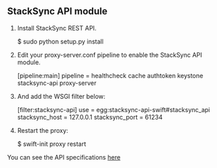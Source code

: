 StackSync API module
--------------------


1) Install StackSync REST API.

    $ sudo python setup.py install


2) Edit your proxy-server.conf pipeline to enable the StackSync API module.

    [pipeline:main]
    pipeline = healthcheck cache authtoken keystone stacksync-api proxy-server

3) And add the WSGI filter below:

    [filter:stacksync-api]
    use = egg:stacksync-api-swift#stacksync_api
    stacksync_host = 127.0.0.1
    stacksync_port = 61234

4) Restart the proxy:

    $ swift-init proxy restart

You can see the API specifications [here](https://github.com/stacksync/swift-API/blob/master/StackSync_API_Specifications.md)
